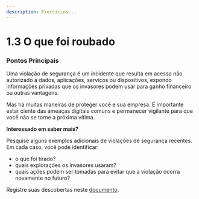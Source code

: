 ```yaml
---
description: Exercícios...
---
```


# 1.3 O que foi roubado



### Pontos Principais

Uma violação de segurança é um incidente que resulta em acesso não autorizado a dados, aplicações, serviços ou dispositivos, expondo informações privadas que os invasores podem usar para ganho financeiro ou outras vantagens.

Mas há muitas maneiras de proteger você e sua empresa. É importante estar ciente das ameaças digitais comuns e permanecer vigilante para que você não se torne a próxima vítima.

&#x20;**Interessado em saber mais?**

Pesquise alguns exemplos adicionais de violações de segurança recentes. Em cada caso, você pode identificar:

* o que foi tirado?
* quais explorações os invasores usaram?
* quais ações podem ser tomadas para evitar que a violação ocorra novamente no futuro?

Registre suas descobertas neste [documento](https://skillsforall.com/content/i2cs/7.1/courses/content/m1/pt-BR/assets/lab-what-was-taken.pdf).

